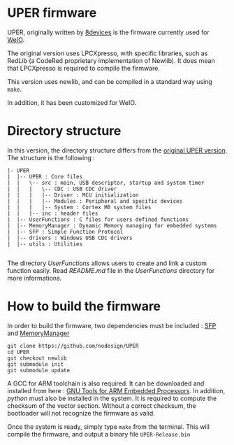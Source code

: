 # UPER firmware
UPER, originally written by [8devices](https://github.com/8devices/UPER) is the firmware currently used for [WeIO](https://github.com/nodesign/weio).

The original version uses LPCXpresso, with specific libraries, such as RedLib (a CodeRed proprietary implementation of Newlib). It does mean that LPCXpresso is required to compile the firmware.

This version uses newlib, and can be compiled in a standard way using ```make```.

In addition, it has been customized for WeIO.

# Directory structure
In this version, the directory structure differs from the [original UPER version](https://github.com/8devices/UPER). The structure is the following :

````
|- UPER
|  |-- UPER : Core files
|  |   \-- src : main, USB descriptor, startup and system timer
|  |   |   \-- CDC : USB CDC driver 
|  |   |   |-- Driver : MCU initialization
|  |   |   |-- Modules : Peripheral and specific devices
|  |   |   |-- System : Cortex M0 system files
|  |   |-- inc : header files
|  |-- UserFunctions : C files for users defined functions
|  |-- MemoryManager : Dynamic Memory managing for embedded systems
|  |-- SFP : Simple Function Protocol
|  |-- drivers : Windows USB CDC drivers
|  |-- utils : Utilities
           
````

The directory *UserFunctions* allows users to create and link a custom function easily. Read *README.md* file in the *UserFunctions* directory for more informations.

# How to build the firmware
In order to build the firmware, two dependencies must be included : [SFP](https://github.com/giedriusm/SFP) and [MemoryManager](https://github.com/8devices/MemoryManager)

````
git clone https://github.com/nodesign/UPER
cd UPER
git checkout newlib
git submodule init
git submodule update
````

A GCC for ARM toolchain is also required. It can be downloaded and installed from here : [GNU Tools for ARM Embedded Processors](https://launchpad.net/gcc-arm-embedded/+download). 
In addition, *python* must also be installed in the system. It is required to compute the checksum of the vector section. Without a correct checksum, the bootloader will not recognize the firmware as valid. 

Once the system is ready, simply type ```make``` from the terminal. This will compile the firmware, and output a binary file ```UPER-Release.bin```


